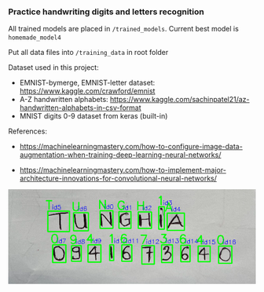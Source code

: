 ### Practice handwriting digits and letters recognition

All trained models are placed in `/trained_models`. Current best model is `homemade_model4`

Put all data files into `/training_data` in root folder

Dataset used in this project:

- EMNIST-bymerge, EMNIST-letter dataset: https://www.kaggle.com/crawford/emnist
- A-Z handwritten alphabets: https://www.kaggle.com/sachinpatel21/az-handwritten-alphabets-in-csv-format
- MNIST digits 0-9 dataset from keras (built-in)

References:
- https://machinelearningmastery.com/how-to-configure-image-data-augmentation-when-training-deep-learning-neural-networks/

- https://machinelearningmastery.com/how-to-implement-major-architecture-innovations-for-convolutional-neural-networks/

![Output example](./output.png?raw=true "Output example")
